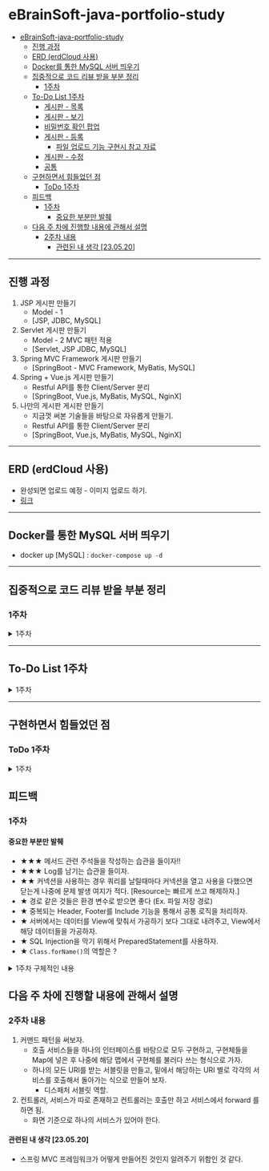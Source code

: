 # eBrainSoft-java-portfolio-study

<!-- TOC -->

* [eBrainSoft-java-portfolio-study](#ebrainsoft-java-portfolio-study)
    * [진행 과정](#진행-과정)
    * [ERD (erdCloud 사용)](#erd-erdcloud-사용)
    * [Docker를 통한 MySQL 서버 띄우기](#docker를-통한-mysql-서버-띄우기)
    * [집중적으로 코드 리뷰 받을 부분 정리](#집중적으로-코드-리뷰-받을-부분-정리)
        * [1주차](#1주차)
    * [To-Do List 1주차](#to-do-list-1주차)
        * [게시판 - 목록](#게시판---목록)
        * [게시판 - 보기](#게시판---보기)
        * [비밀번호 확인 팝업](#비밀번호-확인-팝업)
        * [게시판 - 등록](#게시판---등록)
            * [파일 업로드 기능 구현시 참고 자료](#파일-업로드-기능-구현시-참고-자료)
        * [게시판 - 수정](#게시판---수정)
        * [공통](#공통)
    * [구현하면서 힘들었던 점](#구현하면서-힘들었던-점)
        * [ToDo 1주차](#todo-1주차)
    * [피드백](#피드백)
        * [1주차](#1주차-1)
            * [중요한 부분만 발췌](#중요한-부분만-발췌)
    * [다음 주 차에 진행할 내용에 관해서 설명](#다음-주-차에-진행할-내용에-관해서-설명)
        * [2주차 내용](#2주차-내용)
            * [관련된 내 생각 [23.05.20]](#관련된-내-생각-230520)

<!-- TOC -->

---

## 진행 과정

1. JSP 게시판 만들기
    - Model - 1
    - [JSP, JDBC, MySQL]
2. Servlet 게시판 만들기
    - Model - 2 MVC 패턴 적용
    - [Servlet, JSP JDBC, MySQL]
3. Spring MVC Framework 게시판 만들기
    - [SpringBoot - MVC Framework, MyBatis, MySQL]
4. Spring + Vue.js 게시판 만들기
    - Restful API를 통한 Client/Server 분리
    - [SpringBoot, Vue.js, MyBatis, MySQL, NginX]
5. 나만의 게시판 게시판 만들기
    - 지금껏 써본 기술들을 바탕으로 자유롭게 만들기.
    - Restful API를 통한 Client/Server 분리
    - [SpringBoot, Vue.js, MyBatis, MySQL, NginX]

---

## ERD (erdCloud 사용)

- 완성되면 업로드 예정 - 이미지 업로드 하기.
- [링크](https://www.erdcloud.com/d/3z7DMGmnur8NzHqGE)

---

## Docker를 통한 MySQL 서버 띄우기

- docker up [MySQL] : `docker-compose up -d`

---

## 집중적으로 코드 리뷰 받을 부분 정리

### 1주차

<details>
    <summary>1주차</summary>

- 프로젝트 파일 구성은 올바른가 ?
- JSTL을 어디까지 사용하는게 좋은지?
- JSP 파일의 내용은 어떻게 구성하는게 잘 구성하는 것인지 ?
    - JSP로 코드 짤때 어디까지 JSP로 사용하고 어디까지는 Class 를 나눠서 기능을 나눠서 구현하는지 잘 모르겠다.

</details>

---

## To-Do List 1주차

<details>
    <summary>1주차</summary>

### 게시판 - 목록

- [X] ~~화면 구성~~
- [X] ~~카테고리 읽어 와서 목록 만들기~~
- [X] ~~페이지 이동시에 검색 조건 유지하기 (보기, 수정, 쓰기 모두 적용 필요)~~
- [X] ~~검색 기능 추가하기~~
    - [X] ~~날짜 필터링~~
    - [X] ~~검색어 필터링~~
    - [X] ~~페이지 옮겨도 검색 조건 유지~~
- [X] ~~제목 80자 넘으면 ... 처리하기~~
- [X] ~~등록 버튼 기능 추가~~
- [X] ~~페이지 이동 구현하기 (페이지당 10개의 게시물)~~
- [X] ~~페이지 버튼 추가~~
- [X] ~~페이지 수 제한 걸기~~
- [X] ~~목록으로 나와도 내가 봤던 페이지로 이동하게 하기~~

### 게시판 - 보기

- [X] ~~화면 출력~~
- [X] ~~DB에서 데이터 불러와서 반영하기~~
- [X] ~~게시글 누르면 해당 페이지로 이동~~
- [X] ~~댓글 등록~~
- [X] ~~댓글 표시 (최근 등록한 댓글이 아래로 가도록)~~
- [X] ~~조회수 적용하기~~
- [X] ~~수정, 삭제시에 팝업이 뜨며 비밀번호 확인 후 수정 및 삭제 가능~~
- [X] ~~목록 / 수정 / 삭제 버튼 구현~~
    - [X] ~~목록 버튼 구현~~
    - [X] ~~삭제~~
    - [X] ~~수정~~
- [X] ~~첨부 파일 표시 (2개 이상 표시, 파일명 + 확장자, 클릭 시 다운로드 , 바이너리 다운로드 형태 [링크 X])~~

### 비밀번호 확인 팝업

- [X] ~~화면 출력~~
- [X] ~~취소 버튼 구현~~
- [X] ~~확인 버튼 구현~~
    - [X] ~~삭제~~
    - [X] ~~수정~~

### 게시판 - 등록

- [X] ~~화면 출력~~
- [X] ~~취소 / 저장 버튼 구현~~
- [X] ~~프론트단에서도 유효성 검증하기~~
    - [X] ~~카테고리~~
    - [X] ~~작성자~~
    - [X] ~~비밀번호 와 비밀번호 확인~~
    - [X] ~~제목~~
    - [X] ~~내용~~
- [X] ~~유효성 검증 실패시 현 페이지 유지~~
- [X] ~~데이터 저장 기능~~
- [X] ~~서버단에서도 유효성 검증하기~~
    - [X] ~~카테고리~~
    - [X] ~~작성자~~
    - [X] ~~비밀번호~~
    - [X] ~~제목~~
    - [X] ~~내용~~
- [X] ~~비밀번호 저장시에 암호화 (SHA-256)~~
- [X] ~~파일 업로드 기능 구현~~

#### 파일 업로드 기능 구현시 참고 자료

- [나동빈님 유튜브 - JSP 파일 업로드 강좌 1강](https://youtu.be/UQVyytDtLzQ)
- [com.oreilly.servlet 라이브러리](http://www.servlets.com/cos/)

### 게시판 - 수정

- [X] ~~게시글 수정~~
    - [X] ~~기존 게시글 내용 읽어오기~~
    - [X] ~~작성자, 제목, 내용만 수정이 가능~~
    - [X] ~~비밀번호는 입력을 위해 비워두기, PlaceHolder 입력 - (입력해야 수정이 가능함)~~
    - [X] ~~파일 첨부~~
        - [X] ~~가져오고 다운로드시에 다운로드 가능해야 함~~
        - [X] ~~삭제 버튼 누르면 파일 삭제 -> 취소하는 경우 파일 삭제도 취소~~
- [X] ~~수정하면 수정일 적용하기~~
- [X] ~~직접 주소로 접근하는 경우 막기~~
- [X] ~~유효성 검증은 프론트, 백 모두 처리~~

### 공통

- [X] ~~사용한 JDBC Connection들을 close 해주기.~~
- [X] ~~refactoring 진행~~

</details>

---

## 구현하면서 힘들었던 점

### ToDo 1주차

<details>
    <summary>1주차</summary>

1. JSP만을 사용해서 구현을 하려니 불편한 점이 너무 많다.
    - MultiPart/form-data 를 받아오려면 무조건 라이브러리가 필요하다
        - 라이브러리를 안 쓸꺼면 InputStream을 받아서 String으로 변환을 해야한다.
        - 라이브러리를 쓰게되면 만약에 전달할 데이터중에 File 데이터가 있을 경우 무조건 저장이 된다.
            - 이 부분 때문에 URL로 PW를 넘긴다고 고생했다. (URL-Safe Base64 인코딩 ... 방법 찾는다고 한참 찾았다.)
    - Java 코드랑 HTML이 섞여있어서 가독성이 정말 별로다.
    - JSTL을 써서 그나마 쉽게 코딩을 했지 이거라도 없었으면 더 힘들었을 것 같다.
        - ${ } 를 쓰려고 하다보니 pageContext에 종속적인 코드가 되어버렸다.
2. 처음부터 제대로 설계를 하지 않고 코드를 짜면 나중에 리팩터링 할때 지옥을 맛본다 .. ㅠㅠ

</details>

## 피드백

### 1주차

#### 중요한 부분만 발췌

- ★★★ 메서드 관련 주석들을 작성하는 습관을 들이자!!
- ★★★ Log를 남기는 습관을 들이자.
- ★★ 커넥션을 사용하는 경우 쿼리를 날릴때마다 커넥션을 열고 사용을 다했으면 닫는게 나중에 문제 발생 여지가 적다. [Resource는 빠르게 쓰고 해제하자.]
- ★ 경로 같은 것들은 환경 변수로 받으면 좋다 (Ex. 파일 저장 경로)
- ★ 중복되는 Header, Footer를 Include 기능을 통해서 공통 로직을 처리하자.
- ★ 서버에서는 데이터를 View에 맞춰서 가공하기 보다 그대로 내려주고, View에서 해당 데이터들을 가공하자.
- ★ SQL Injection을 막기 위해서 PreparedStatement를 사용하자.
- ★ `Class.forName()`의 역할은 ?

<details>
    <summary>1주차 구체적인 내용</summary>

1. 코드 작성
    - 중복되는 패턴이 나오는 경우에 리팩터링을 생각해보자.
    - Util 이라는 이름은 관련된 처리를 도와주는 로직이 들어있는게 맞다. DB에 접근하는 클래스는 DAO 클래스 명을 쓰자.
        - Util 이나 Dao 는 상태 값을 가지지 않게 코드를 작성하자.
    - ★경로 같은 것들은 환경 변수로 받으면 좋다 (Ex. 파일 저장 경로)
    - ★중복되는 Header, Footer를 Include 기능을 통해서 공통 로직을 처리하자.
    - 잘 변경이 되지 않는 데이터들은 DB로 처리 / 변경이 좀 잦은 것들은 코드로 관리 (Enum 사용)
    - ★서버에서는 데이터를 View에 맞춰서 가공하기 보다 그대로 내려주고, View에서 해당 데이터들을 가공하자.
        - 국제화, View에 따른 보여주는 데이터를 달리 하기 위해서는 해당 방식이 편하다.
    - ★★★메서드 관련 주석들을 작성하는 습관을 들이자!!
        - 소스 전달시에는 해당 문서도 같이 전달해야 하는데 JavaDoc이 있으면 좋다.
            - 주석을 잘 작성해두면, JavaDoc을 쉽게 만들 수 있다.
    - ★★★Log를 남기는 습관을 들이자.
        - 디버깅시에 유용함
        - 기록을 보관하거나, 후처리가 용이하다.
        - 네이밍은 짧게 축약해서 쓰는것보단 Full로 쓰는게 차라리 더 낫다.
2. DB 사용
    - ★★커넥션을 사용하는 경우 쿼리를 날릴때마다 커넥션을 열고 사용을 다했으면 닫는게 나중에 문제 발생 여지가 적다. [Resource는 빠르게 쓰고 해제하자.]
        - try 이후에 finally 를 통해 close를 호출!!
        - DB를 싱글톤으로 사용하게 되면 동시성에 문제가 생긴다.
    - ★SQL Injection을 막기 위해서 PreparedStatement를 사용하자.
    - 실제 DB에서 사용되고 있는 Column이 노출되지 않게 신경쓰자.
3. File 저장
    - File을 저장할 때 (내부 서버를 쓰는 것이라면) 서버 구동과 관련 없는 안전한 곳을 선택하자.
        - 잘못하면 서버를 새롭게 배포할때마다 File들이 초기화 될 수도 있다.
    - File 관련 저장시에는 File 이름 외에도 저장 경로를 따로 저장하면 좋다.
    - File을 요청하는 로직을 사용할때 파일 이름을 사용자가 모르게 File_Id 같은 것을 쓰자.
    -
4. 공부
    - Multipart 요청 같은 것들은 직접 Parsing 같은 것을 해보면 공부에 도움이 된다.
    - ★`Class.forName()`의 역할은 ?
        - 클래스 로더의 역할, 해당 이름 찾아서 ClassLoader에 올려라.
        - ※ mySql.Driver 를 클래스에 로딩하면 해당 Driver에 있는
          static 생성자가 이것 저것 많은 처리들을 한다.

</details>

## 다음 주 차에 진행할 내용에 관해서 설명

### 2주차 내용

1. 커맨드 패턴을 써보자.
    - 호출 서비스들을 하나의 인터페이스를 바탕으로 모두 구현하고, 구현체들을 Map에 넣은 후 나중에 해당 맵에서 구현체를 불러다 쓰는 형식으로 가자.
    - 하나의 모든 URI를 받는 서블릿을 만들고, 밑에서 해당하는 URI 별로 각각의 서비스를 호출해서 돌아가는 식으로 만들어 보자.
        - 디스패처 서블릿 역할.
2. 컨트롤러, 서비스가 따로 존재하고 컨트롤러는 호출만 하고 서비스에서 forward 를 하면 됨.
    - 화면 기준으로 하나의 서비스가 있어야 한다.

#### 관련된 내 생각 [23.05.20]

- 스프링 MVC 프레임워크가 어떻게 만들어진 것인지 알려주기 위함인 것 같다.
